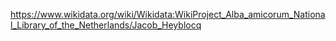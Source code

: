 https://www.wikidata.org/wiki/Wikidata:WikiProject_Alba_amicorum_National_Library_of_the_Netherlands/Jacob_Heyblocq
